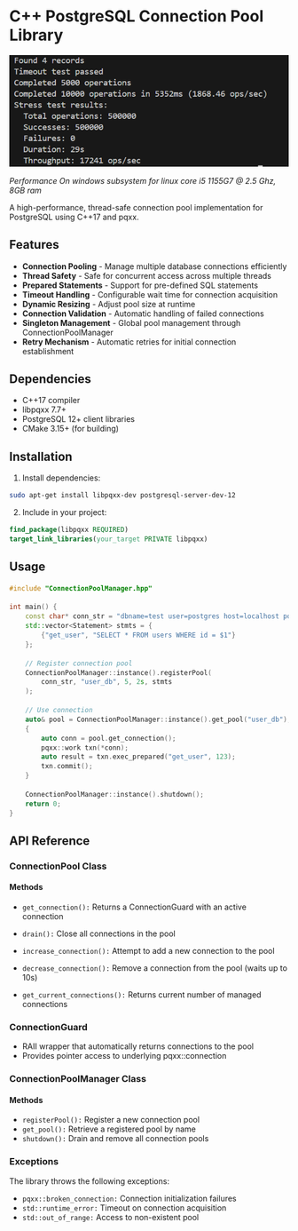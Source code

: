# C++ PostgreSQL Connection Pool Library
![alt text](image.png)

*Performance On windows subsystem for linux core i5 1155G7 @ 2.5 Ghz, 8GB ram*



A high-performance, thread-safe connection pool implementation for PostgreSQL using C++17 and pqxx.

## Features

- **Connection Pooling** - Manage multiple database connections efficiently
- **Thread Safety** - Safe for concurrent access across multiple threads
- **Prepared Statements** - Support for pre-defined SQL statements
- **Timeout Handling** - Configurable wait time for connection acquisition
- **Dynamic Resizing** - Adjust pool size at runtime
- **Connection Validation** - Automatic handling of failed connections
- **Singleton Management** - Global pool management through ConnectionPoolManager
- **Retry Mechanism** - Automatic retries for initial connection establishment

## Dependencies

- C++17 compiler
- libpqxx 7.7+
- PostgreSQL 12+ client libraries
- CMake 3.15+ (for building)

## Installation

1. Install dependencies:
```bash
sudo apt-get install libpqxx-dev postgresql-server-dev-12
```

2. Include in your project:
```cmake
find_package(libpqxx REQUIRED)
target_link_libraries(your_target PRIVATE libpqxx)
```

## Usage
```cpp
#include "ConnectionPoolManager.hpp"

int main() {
    const char* conn_str = "dbname=test user=postgres host=localhost port=5432 password=GenshinImpactIsForG*ys";
    std::vector<Statement> stmts = {
        {"get_user", "SELECT * FROM users WHERE id = $1"}
    };

    // Register connection pool
    ConnectionPoolManager::instance().registerPool(
        conn_str, "user_db", 5, 2s, stmts
    );

    // Use connection
    auto& pool = ConnectionPoolManager::instance().get_pool("user_db");
    {
        auto conn = pool.get_connection();
        pqxx::work txn(*conn);
        auto result = txn.exec_prepared("get_user", 123);
        txn.commit();
    }

    ConnectionPoolManager::instance().shutdown();
    return 0;
}
```

## API Reference
### ConnectionPool Class
#### Methods

- ```get_connection():``` Returns a ConnectionGuard with an active connection

- ```drain():``` Close all connections in the pool

- ```increase_connection():``` Attempt to add a new connection to the pool

- ```decrease_connection():``` Remove a connection from the pool (waits up to 10s)

- ```get_current_connections():``` Returns current number of managed connections

### ConnectionGuard
- RAII wrapper that automatically returns connections to the pool
- Provides pointer access to underlying pqxx::connection

### ConnectionPoolManager Class
#### Methods

- ```registerPool():``` Register a new connection pool
- ```get_pool():``` Retrieve a registered pool by name
- ```shutdown():``` Drain and remove all connection pools

### Exceptions

The library throws the following exceptions:

- ```pqxx::broken_connection:``` Connection initialization failures
- ```std::runtime_error:``` Timeout on connection acquisition
- ```std::out_of_range:``` Access to non-existent pool


